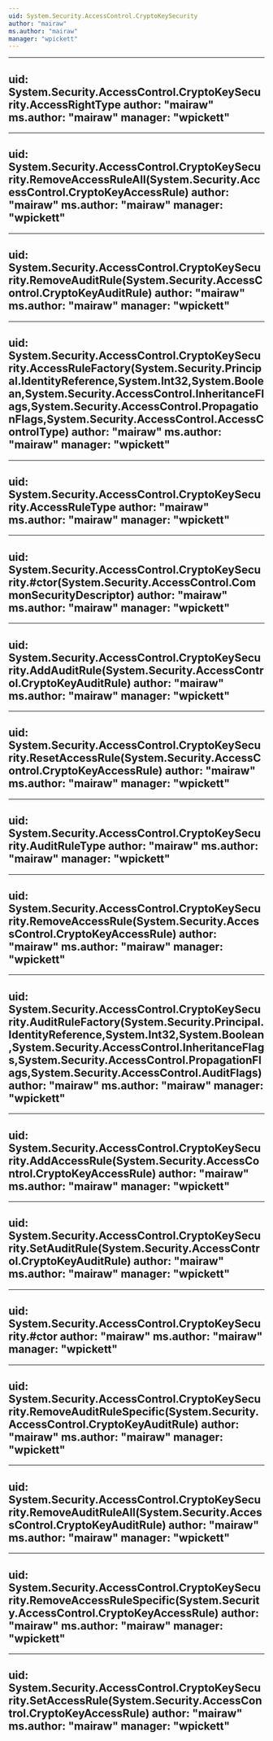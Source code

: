 ```yaml
---
uid: System.Security.AccessControl.CryptoKeySecurity
author: "mairaw"
ms.author: "mairaw"
manager: "wpickett"
---
```


---
uid: System.Security.AccessControl.CryptoKeySecurity.AccessRightType
author: "mairaw"
ms.author: "mairaw"
manager: "wpickett"
---

---
uid: System.Security.AccessControl.CryptoKeySecurity.RemoveAccessRuleAll(System.Security.AccessControl.CryptoKeyAccessRule)
author: "mairaw"
ms.author: "mairaw"
manager: "wpickett"
---

---
uid: System.Security.AccessControl.CryptoKeySecurity.RemoveAuditRule(System.Security.AccessControl.CryptoKeyAuditRule)
author: "mairaw"
ms.author: "mairaw"
manager: "wpickett"
---

---
uid: System.Security.AccessControl.CryptoKeySecurity.AccessRuleFactory(System.Security.Principal.IdentityReference,System.Int32,System.Boolean,System.Security.AccessControl.InheritanceFlags,System.Security.AccessControl.PropagationFlags,System.Security.AccessControl.AccessControlType)
author: "mairaw"
ms.author: "mairaw"
manager: "wpickett"
---

---
uid: System.Security.AccessControl.CryptoKeySecurity.AccessRuleType
author: "mairaw"
ms.author: "mairaw"
manager: "wpickett"
---

---
uid: System.Security.AccessControl.CryptoKeySecurity.#ctor(System.Security.AccessControl.CommonSecurityDescriptor)
author: "mairaw"
ms.author: "mairaw"
manager: "wpickett"
---

---
uid: System.Security.AccessControl.CryptoKeySecurity.AddAuditRule(System.Security.AccessControl.CryptoKeyAuditRule)
author: "mairaw"
ms.author: "mairaw"
manager: "wpickett"
---

---
uid: System.Security.AccessControl.CryptoKeySecurity.ResetAccessRule(System.Security.AccessControl.CryptoKeyAccessRule)
author: "mairaw"
ms.author: "mairaw"
manager: "wpickett"
---

---
uid: System.Security.AccessControl.CryptoKeySecurity.AuditRuleType
author: "mairaw"
ms.author: "mairaw"
manager: "wpickett"
---

---
uid: System.Security.AccessControl.CryptoKeySecurity.RemoveAccessRule(System.Security.AccessControl.CryptoKeyAccessRule)
author: "mairaw"
ms.author: "mairaw"
manager: "wpickett"
---

---
uid: System.Security.AccessControl.CryptoKeySecurity.AuditRuleFactory(System.Security.Principal.IdentityReference,System.Int32,System.Boolean,System.Security.AccessControl.InheritanceFlags,System.Security.AccessControl.PropagationFlags,System.Security.AccessControl.AuditFlags)
author: "mairaw"
ms.author: "mairaw"
manager: "wpickett"
---

---
uid: System.Security.AccessControl.CryptoKeySecurity.AddAccessRule(System.Security.AccessControl.CryptoKeyAccessRule)
author: "mairaw"
ms.author: "mairaw"
manager: "wpickett"
---

---
uid: System.Security.AccessControl.CryptoKeySecurity.SetAuditRule(System.Security.AccessControl.CryptoKeyAuditRule)
author: "mairaw"
ms.author: "mairaw"
manager: "wpickett"
---

---
uid: System.Security.AccessControl.CryptoKeySecurity.#ctor
author: "mairaw"
ms.author: "mairaw"
manager: "wpickett"
---

---
uid: System.Security.AccessControl.CryptoKeySecurity.RemoveAuditRuleSpecific(System.Security.AccessControl.CryptoKeyAuditRule)
author: "mairaw"
ms.author: "mairaw"
manager: "wpickett"
---

---
uid: System.Security.AccessControl.CryptoKeySecurity.RemoveAuditRuleAll(System.Security.AccessControl.CryptoKeyAuditRule)
author: "mairaw"
ms.author: "mairaw"
manager: "wpickett"
---

---
uid: System.Security.AccessControl.CryptoKeySecurity.RemoveAccessRuleSpecific(System.Security.AccessControl.CryptoKeyAccessRule)
author: "mairaw"
ms.author: "mairaw"
manager: "wpickett"
---

---
uid: System.Security.AccessControl.CryptoKeySecurity.SetAccessRule(System.Security.AccessControl.CryptoKeyAccessRule)
author: "mairaw"
ms.author: "mairaw"
manager: "wpickett"
---
